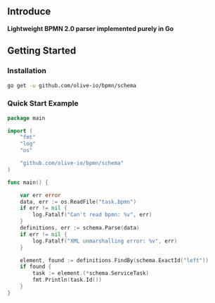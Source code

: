 ## Introduce

**Lightweight BPMN 2.0 parser implemented purely in Go**

## Getting Started

### Installation

```bash
go get -u github.com/olive-io/bpmn/schema
```

### Quick Start Example

```go
package main

import (
	"fmt"
	"log"
	"os"

	"github.com/olive-io/bpmn/schema"
)

func main() {

	var err error
	data, err := os.ReadFile("task.bpmn")
	if err != nil {
		log.Fatalf("Can't read bpmn: %v", err)
	}
	definitions, err := schema.Parse(data)
	if err != nil {
		log.Fatalf("XML unmarshalling error: %v", err)
	}

	element, found := definitions.FindBy(schema.ExactId("left"))
	if found {
		task := element.(*schema.ServiceTask)
		fmt.Println(task.Id())
	}
}
```